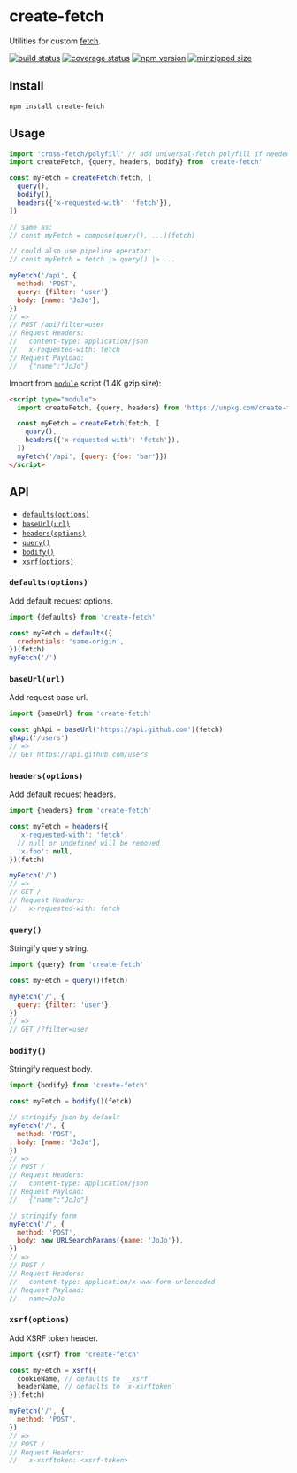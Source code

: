 # create-fetch

Utilities for custom [fetch](https://developer.mozilla.org/en-US/docs/Web/API/Fetch_API/Using_Fetch).

[![build status](https://badgen.net/travis/ambar/create-fetch)](https://travis-ci.org/ambar/create-fetch)
[![coverage status](https://badgen.net/codecov/c/github/ambar/create-fetch)](https://codecov.io/gh/ambar/create-fetch)
[![npm version](https://badgen.net/npm/v/create-fetch)](https://www.npmjs.com/package/create-fetch)
[![minzipped size](https://badgen.net/bundlephobia/minzip/create-fetch)](https://bundlephobia.com/result?p=create-fetch)

## Install

```console
npm install create-fetch
```

## Usage

```js
import 'cross-fetch/polyfill' // add universal-fetch polyfill if needed
import createFetch, {query, headers, bodify} from 'create-fetch'

const myFetch = createFetch(fetch, [
  query(),
  bodify(),
  headers({'x-requested-with': 'fetch'}),
])

// same as:
// const myFetch = compose(query(), ...)(fetch)

// could also use pipeline operator:
// const myFetch = fetch |> query() |> ...

myFetch('/api', {
  method: 'POST',
  query: {filter: 'user'},
  body: {name: 'JoJo'},
})
// =>
// POST /api?filter=user
// Request Headers:
//   content-type: application/json
//   x-requested-with: fetch
// Request Payload:
//   {"name":"JoJo"}
```

Import from [`module`](https://caniuse.com/#search=modules) script (1.4K gzip size):

```html
<script type="module">
  import createFetch, {query, headers} from 'https://unpkg.com/create-fetch'

  const myFetch = createFetch(fetch, [
    query(),
    headers({'x-requested-with': 'fetch'}),
  ])
  myFetch('/api', {query: {foo: 'bar'}})
</script>
```

## API

- [`defaults(options)`](#defaults)
- [`baseUrl(url)`](#baseUrl)
- [`headers(options)`](#headers)
- [`query()`](#query)
- [`bodify()`](#bodify)
- [`xsrf(options)`](#xsrf)

### <a name='defaults'></a>`defaults(options)`

Add default request options.

```js
import {defaults} from 'create-fetch'

const myFetch = defaults({
  credentials: 'same-origin',
})(fetch)
myFetch('/')
```

### <a name='baseUrl'></a>`baseUrl(url)`

Add request base url.

```js
import {baseUrl} from 'create-fetch'

const ghApi = baseUrl('https://api.github.com')(fetch)
ghApi('/users')
// =>
// GET https://api.github.com/users
```

### <a name='headers'></a>`headers(options)`

Add default request headers.

```js
import {headers} from 'create-fetch'

const myFetch = headers({
  'x-requested-with': 'fetch',
  // null or undefined will be removed
  'x-foo': null,
})(fetch)

myFetch('/')
// =>
// GET /
// Request Headers:
//   x-requested-with: fetch
```

### <a name='query'></a>`query()`

Stringify query string.

```js
import {query} from 'create-fetch'

const myFetch = query()(fetch)

myFetch('/', {
  query: {filter: 'user'},
})
// =>
// GET /?filter=user
```

### <a name='bodify'></a>`bodify()`

Stringify request body.

```js
import {bodify} from 'create-fetch'

const myFetch = bodify()(fetch)

// stringify json by default
myFetch('/', {
  method: 'POST',
  body: {name: 'JoJo'},
})
// =>
// POST /
// Request Headers:
//   content-type: application/json
// Request Payload:
//   {"name":"JoJo"}

// stringify form
myFetch('/', {
  method: 'POST',
  body: new URLSearchParams({name: 'JoJo'}),
})
// =>
// POST /
// Request Headers:
//   content-type: application/x-www-form-urlencoded
// Request Payload:
//   name=JoJo
```

### <a name='xsrf'></a>`xsrf(options)`

Add XSRF token header.

```js
import {xsrf} from 'create-fetch'

const myFetch = xsrf({
  cookieName, // defaults to `_xsrf`
  headerName, // defaults to `x-xsrftoken`
})(fetch)

myFetch('/', {
  method: 'POST',
})
// =>
// POST /
// Request Headers:
//   x-xsrftoken: <xsrf-token>
```

